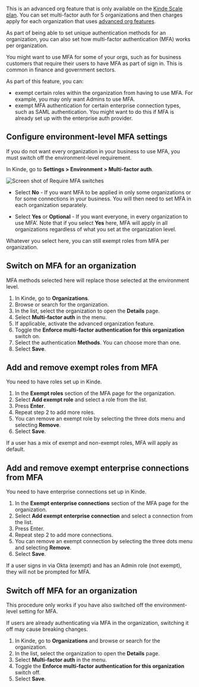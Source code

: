 <Aside type="upgrade">

This is an advanced org feature that is only available on the [Kinde Scale plan](https://kinde.com/pricing/). You can set multi-factor auth for 5 organizations and then charges apply for each organization that uses [advanced org features](/authenticate/custom-configurations/advanced-organization/).

</Aside>

As part of being able to set unique authentication methods for an organization, you can also set how multi-factor authentication (MFA) works per organization. 

You might want to use MFA for some of your orgs, such as for business customers that require their users to have MFA as part of sign in. This is common in finance and government sectors.

As part of this feature, you can:

- exempt certain roles within the organization from having to use MFA. For example, you may only want Admins to use MFA.
- exempt MFA authentication for certain enterprise connection types, such as SAML authentication. You might want to do this if MFA is already set up with the enterprise auth provider.

## Configure environment-level MFA settings

If you do not want every organization in your business to use MFA, you must switch off the environment-level requirement.

In Kinde, go to **Settings > Environment > Multi-factor auth**.

![Screen shot of Require MFA switches](https://imagedelivery.net/skPPZTHzSlcslvHjesZQcQ/78708a19-58c6-4cdd-a1e7-0c34c88dfb00/public)

- Select **No** - If you want MFA to be applied in only some organizations or for some connections in your business. You will then need to set MFA in each organization separately.

- Select **Yes** or **Optional** - If you want everyone, in every organization to use MFA’. Note that if you select **Yes** here, MFA will apply in all organizations regardless of what you set at the organization level.

Whatever you select here, you can still exempt roles from MFA per organization.

## Switch on MFA for an organization

MFA methods selected here will replace those selected at the environment level.

1. In Kinde, go to **Organizations**.
2. Browse or search for the organization.
3. In the list, select the organization to open the **Details** page. 
4. Select **Multi-factor auth** in the menu.
5. If applicable, activate the advanced organization feature.
6. Toggle the **Enforce multi-factor authentication for this organization** switch on.
7. Select the authentication **Methods**. You can choose more than one.
8. Select **Save**. 

## Add and remove exempt roles from MFA

You need to have roles set up in Kinde.

1. In the **Exempt roles** section of the MFA page for the organization.
2. Select **Add exempt role** and select a role from the list.
3. Press **Enter**.
4. Repeat step 2 to add more roles. 
5. You can remove an exempt role by selecting the three dots menu and selecting **Remove**.
6. Select **Save**.

If a user has a mix of exempt and non-exempt roles, MFA will apply as default.

## Add and remove exempt enterprise connections from MFA

You need to have enterprise connections set up in Kinde.

1. In the **Exempt enterprise connections** section of the MFA page for the organization.
2. Select **Add exempt enterprise connection** and select a connection from the list.
3. Press Enter.
4. Repeat step 2 to add more connections. 
5. You can remove an exempt connection by selecting the three dots menu and selecting **Remove**.
6. Select **Save**.

If a user signs in via Okta (exempt) and has an Admin role (not exempt), they will not be prompted for MFA.

## Switch off MFA for an organization

This procedure only works if you have also switched off the environment-level setting for MFA.

<Aside type="warning">

If users are already authenticating via MFA in the organization, switching it off may cause breaking changes.

</Aside>

1. In Kinde, go to **Organizations** and browse or search for the organization.
2. In the list, select the organization to open the **Details** page. 
3. Select **Multi-factor auth** in the menu.
4. Toggle the **Enforce multi-factor authentication for this organization** switch off.
5. Select **Save**.


